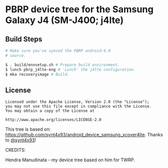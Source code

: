 # PBRP device tree for the Samsung Galaxy J4 (SM-J400; j4lte)

## Build Steps

```bash
# Make sure you've synced the PBRP android-9.0
# source.

$ . build/envsetup.sh # Prepare build environment.
$ lunch pbrp_j4lte-eng # 'Lunch' the j4lte configuration.
$ mka recoveryimage # Build.
```

## License

```
Licensed under the Apache License, Version 2.0 (the "License");
you may not use this file except in compliance with the License.
You may obtain a copy of the License at

http://www.apache.org/licenses/LICENSE-2.0
```

This tree is based on: https://github.com/synt4x93/android_device_samsung_xcover4lte. Thanks to [@synt4x93](https://github.com/synt4x93)!


CREDITS:

Hendra Manudinata - my device tree based on him for TWRP.
